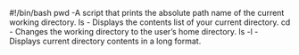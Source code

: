 #!/bin/bash
pwd -A script that prints the absolute path name of the current working directory.
ls - Displays the contents list of your current directory.
cd - Changes the working directory to the user’s home directory.
ls -l - Displays current directory contents in a long format.
